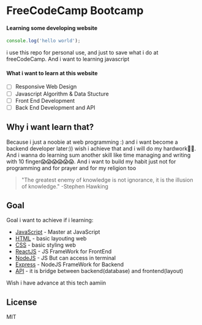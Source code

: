 # FreeCodeCamp Bootcamp
#### Learning some developing website

```js
console.log('hello world');
```
i use this repo for personal use, and just to save what i do at freeCodeCamp. And i want to learning javascript

#### What i want to learn at this website 
- [ ] Responsive Web Design
- [ ] Javascript Algorithm & Data Stucture
- [ ] Front End Development
- [ ] Back End Development and API

## Why i want learn that?
   Because i just a noobie at web programming :) and i want become a backend developer later:)) wish i achieve that and i will do my hardwork💪💪. And i wanna do learning sum another skill like time managing and writing with 10 finger😱😱😱😱😱😱. And i want to build my habit just not for programming and for prayer and for my religion too
> "The greatest enemy of knowledge is not ignorance, 
> it is the illusion of knowledge."
>  -Stephen Hawking

## Goal

Goal i want to achieve if i learning:

- [JavaScript] - Master at JavaScript
- [HTML] - basic layouting web 
- [CSS] - basic styling web 
- [ReactJS] - JS FrameWork for FrontEnd
- [NodeJS] - JS But can access in terminal
- [Express] - NodeJS FrameWork for Backend
- [API] - it is bridge between backend(database) and frontend(layout)

Wish i have advance at this tech aamiin

## License

MIT

[//]: # (These are reference links used in the body of this note and get stripped out when the markdown processor does its job. There is no need to format nicely because it shouldn't be seen. Thanks SO - http://stackoverflow.com/questions/4823468/store-comments-in-markdown-syntax)

   [ReactJS]: <https://react.dev/>
   [HTML]: <https://www.hostinger.com/tutorials/what-is-html>
   [CSS]: <https://developer.mozilla.org/en-US/docs/Learn/CSS/First_steps/What_is_CS>
   [JavaScript]: <https://developer.mozilla.org/en-US/docs/Learn/JavaScript/First_steps/What_is_JavaScript>
   [NodeJS]: <https://nodejs.org/en/about>
   [API]: <https://aws.amazon.com/what-is/api/>
   [Express]: <https://expressjs.com/>
